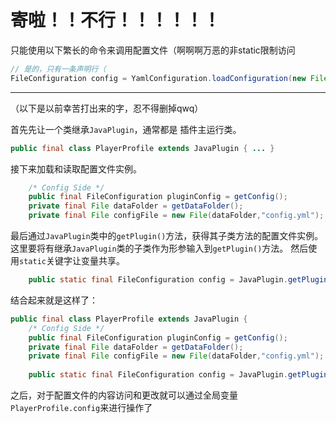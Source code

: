 # 寄啦！！不行！！！！！！

只能使用以下繁长的命令来调用配置文件（啊啊啊万恶的非static限制访问
```Java
// 是的，只有一条声明行（
FileConfiguration config = YamlConfiguration.loadConfiguration(new File(new File("plugins/PlayerProfile"),"config.yml"));
```



---
（以下是以前幸苦打出来的字，忍不得删掉qwq）

首先先让一个类继承`JavaPlugin`，通常都是 插件主运行类。
```Java
public final class PlayerProfile extends JavaPlugin { ... }
```

接下来加载和读取配置文件实例。
```Java
    /* Config Side */  
    public final FileConfiguration pluginConfig = getConfig();  
    private final File dataFolder = getDataFolder();  
    private final File configFile = new File(dataFolder,"config.yml");  
```

最后通过`JavaPlugin`类中的`getPlugin()`方法，获得其子类方法的配置文件实例。
这里要将有继承`JavaPlugin`类的子类作为形参输入到`getPlugin()`方法。
然后使用`static`关键字让变量共享。
```Java
	public static final FileConfiguration config = JavaPlugin.getPlugin(PlayerProfile.class).pluginConfig;
```

结合起来就是这样了：
```Java
public final class PlayerProfile extends JavaPlugin {
    /* Config Side */  
    public final FileConfiguration pluginConfig = getConfig();  
    private final File dataFolder = getDataFolder();  
    private final File configFile = new File(dataFolder,"config.yml");  
	
    public static final FileConfiguration config = JavaPlugin.getPlugin(PlayerProfile.class).pluginConfig;
```

之后，对于配置文件的内容访问和更改就可以通过全局变量`PlayerProfile.config`来进行操作了